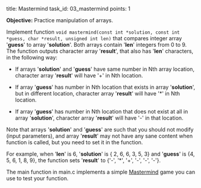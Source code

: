 title: Mastermind
task_id: 03_mastermind
points: 1

**Objective:** Practice manipulation of arrays.

Implement function `void mastermind(const int *solution, const int
*guess, char *result, unsigned int len)` that compares integer array
'**guess**' to array '**solution**'. Both arrays contain '**len**' integers
from 0 to 9. The function outputs character array '**result**', that also has
'**len**' characters, in the following way:

- If arrays '**solution**' and '**guess**' have same number in Nth array location,
  character array '**result**' will have '+' in Nth location.

- If array '**guess**' has number in Nth location that exists in
  array '**solution**', but in different location, character array
  '**result**' will have '\*' in Nth location.

- If array '**guess**' has number in Nth location that does not
  exist at all in array '**solution**', character array '**result**'
  will have '-' in that location.

Note that arrays '**solution**' and '**guess**' are such that you
should not modify (input parameters), and array '**result**' may not
have any sane content when function is called, but you need to set it
in the function.

For example, when '**len**' is 6, '**solution**' is { 2, 6, 6, 3, 5, 3} and
'**guess**' is {4, 5, 6, 1, 8, 9}, the function sets '**result**' to
{'-', '\*', '+', '-', '-', '-'}.

The main function in main.c implements a simple [Mastermind] game you
can use to test your function.

[Mastermind]: http://en.wikipedia.org/wiki/Mastermind_(board_game)
